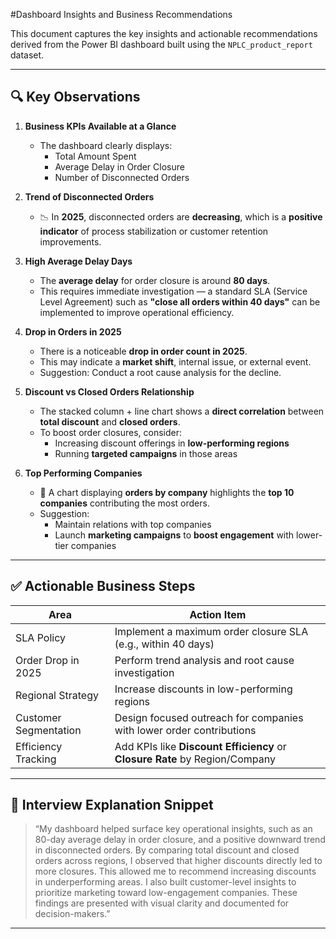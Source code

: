#Dashboard Insights and Business Recommendations

This document captures the key insights and actionable recommendations derived from the Power BI dashboard built
using the `NPLC_product_report` dataset.

---

## 🔍 Key Observations

1. **Business KPIs Available at a Glance**
   - The dashboard clearly displays:
     - Total Amount Spent
     - Average Delay in Order Closure
     - Number of Disconnected Orders

2. **Trend of Disconnected Orders**
   - 📉 In **2025**, disconnected orders are **decreasing**, which is a **positive indicator** of process
     stabilization or customer retention improvements.

3. **High Average Delay Days**
   - The **average delay** for order closure is around **80 days**.
   - This requires immediate investigation — a standard SLA (Service Level Agreement) such as
      **"close all orders within 40 days"** can be implemented to improve operational efficiency.

4. **Drop in Orders in 2025**
   - There is a noticeable **drop in order count in 2025**.
   - This may indicate a **market shift**, internal issue, or external event.
   - Suggestion: Conduct a root cause analysis for the decline.

5. **Discount vs Closed Orders Relationship**
   - The stacked column + line chart shows a **direct correlation** between **total discount** and **closed orders**.
   - To boost order closures, consider:
     - Increasing discount offerings in **low-performing regions**
     - Running **targeted campaigns** in those areas

6. **Top Performing Companies**
   - 🏢 A chart displaying **orders by company** highlights the **top 10 companies** contributing the most orders.
   - Suggestion: 
     - Maintain relations with top companies
     - Launch **marketing campaigns** to **boost engagement** with lower-tier companies

---

## ✅ Actionable Business Steps

| Area                  | Action Item                                                                 |
|-----------------------|------------------------------------------------------------------------------|
| SLA Policy            | Implement a maximum order closure SLA (e.g., within 40 days)                 |
| Order Drop in 2025    | Perform trend analysis and root cause investigation                          |
| Regional Strategy     | Increase discounts in low-performing regions                                 |
| Customer Segmentation | Design focused outreach for companies with lower order contributions         |
| Efficiency Tracking   | Add KPIs like **Discount Efficiency** or **Closure Rate** by Region/Company  |

---

## 💬 Interview Explanation Snippet

> “My dashboard helped surface key operational insights, such as an 80-day average delay in order closure, and a
positive downward trend in disconnected orders. By comparing total discount and closed orders across regions,
I observed that higher discounts directly led to more closures. This allowed me to recommend increasing discounts in
> underperforming areas. I also built customer-level insights to prioritize marketing toward low-engagement companies. These findings are presented with visual clarity and documented for decision-makers.”

---

